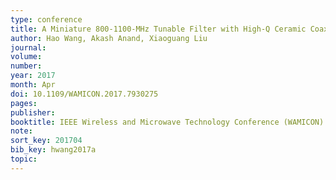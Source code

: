 ```yaml
---
type: conference
title: A Miniature 800-1100-MHz Tunable Filter with High-Q Ceramic Coaxial Resonators and Commercial RF-MEMS Tunable Digital Capacitors
author: Hao Wang, Akash Anand, Xiaoguang Liu
journal:
volume:
number:
year: 2017
month: Apr
doi: 10.1109/WAMICON.2017.7930275
pages:
publisher:
booktitle: IEEE Wireless and Microwave Technology Conference (WAMICON)
note:
sort_key: 201704
bib_key: hwang2017a
topic:
---
```

